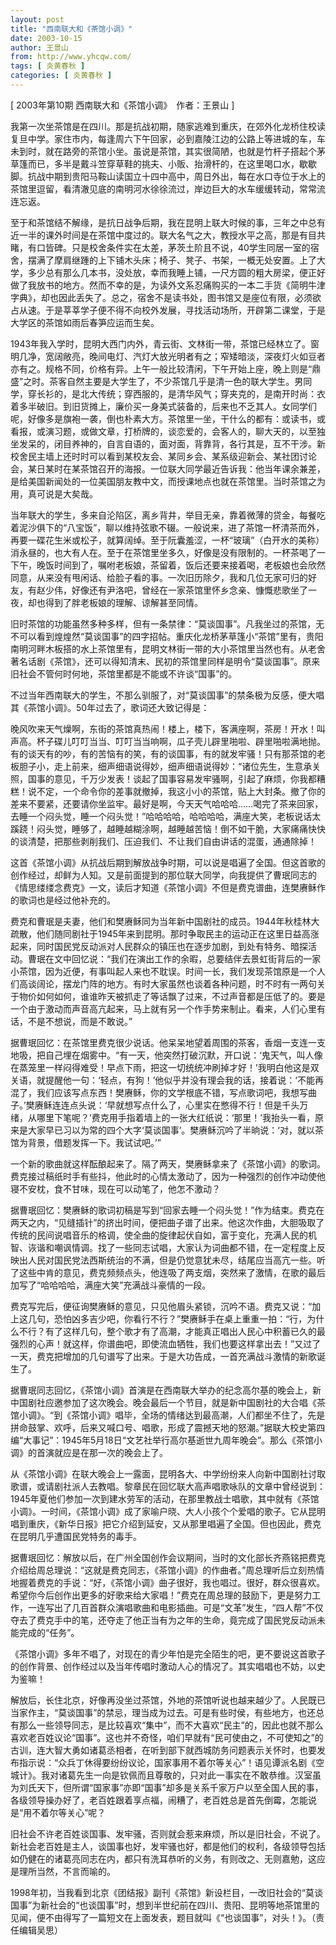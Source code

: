 ```yaml
---
layout: post
title: "西南联大和《茶馆小调》"
date: 2003-10-15
author: 王景山
from: http://www.yhcqw.com/
tags: [ 炎黄春秋 ]
categories: [ 炎黄春秋 ]
---
```



[ 2003年第10期 西南联大和《茶馆小调》　作者：王景山 ]


我第一次坐茶馆是在四川。那是抗战初期，随家逃难到重庆，在郊外化龙桥住校读复旦中学。家住市内，每逢周六下午回家，必到嘉陵江边的公路上等进城的车，车未到时，就在路旁的茶馆小坐。虽说是茶馆，其实很简陋，也就是竹杆子搭起个茅草篷而已，多半是戴斗笠穿草鞋的挑夫、小贩、抬滑杆的，在这里喝口水，歇歇脚。抗战中期到贵阳马鞍山读国立十四中高中，周日外出，每在水口寺位于水上的茶馆里逗留，看清澈见底的南明河水徐徐流过，岸边巨大的水车缓缓转动，常常流连忘返。


至于和茶馆结不解缘，是抗日战争后期，我在昆明上联大时候的事，三年之中总有近一半的课外时间是在茶馆中度过的。联大名气之大，教授水平之高，那是有目共睹，有口皆碑。只是校舍条件实在太差，茅茨土阶且不说，40学生同居一室的宿舍，摆满了摩肩继踵的上下铺木头床；椅子、凳子、书架，一概无处安置。上了大学，多少总有那么几本书，没处放，幸而我睡上铺，一尺方圆的粗大房梁，便正好做了我放书的地方。然而不幸的是，为读外文系忍痛购买的一本二手货《简明牛津字典》，却也因此丢失了。总之，宿舍不是读书处，图书馆又是座位有限，必须欲占从速。于是莘莘学子便不得不向校外发展，寻找活动场所，开辟第二课堂，于是大学区的茶馆如雨后春笋应运而生矣。


1943年我入学时，昆明大西门内外，青云街、文林街一带，茶馆已经林立了。窗明几净，宽阔敞亮，晚间电灯、汽灯大放光明者有之；窄矮暗淡，深夜灯火如豆者亦有之。规格不同，价格有异。上午一般比较清闲，下午开始上座，晚上则是“鼎盛”之时。茶客自然主要是大学生了，不少茶馆几乎是清一色的联大学生。男同学，穿长衫的，是北大传统；穿西服的，是清华风气；穿夹克的，是南开时尚：衣着多半破旧。到旧货摊上，廉价买一身美式装备的，后来也不乏其人。女同学们呢，好像多是旗袍一袭，倒也朴素大方。茶馆里一坐，干什么的都有：或读书，或看报，或演习题，或做文章，打桥牌的，谈恋爱的，会客人的，聊大天的，以至独坐发呆的，闭目养神的，自言自语的，面对面，背靠背，各行其是，互不干涉。新校舍民主墙上还时时可以看到某校友会、某同乡会、某系级迎新会、某社团讨论会，某日某时在某茶馆召开的海报。一位联大同学最近告诉我：他当年课余兼差，是给美国新闻处的一位美国朋友教中文，而授课地点也就在茶馆里。当时茶馆之为用，真可说是大矣哉。


当年联大的学生，多来自沦陷区，离乡背井，举目无亲，靠着微薄的贷金，每餐吃着泥沙俱下的“八宝饭”，聊以维持弦歌不辍。一般说来，进了茶馆一杯清茶而外，再要一碟花生米或松子，就算阔绰。至于阮囊羞涩，一杯“玻璃”（白开水的美称）消永昼的，也大有人在。至于在茶馆里坐多久，好像是没有限制的。一杯茶喝了一下午，晚饭时间到了，嘱咐老板娘，茶留着，饭后还要来接着喝，老板娘也会欣然同意，从来没有甩闲话、给脸子看的事。一次旧历除夕，我和几位无家可归的好友，有赵少伟，好像还有尹洛吧，曾经在一家茶馆里怀乡念亲、慷慨悲歌坐了一夜，却也得到了胖老板娘的理解、谅解甚至同情。


旧时茶馆的功能虽然多种多样，但有一条禁律：“莫谈国事”。凡我坐过的茶馆，无不可以看到煌煌然“莫谈国事”的四字招帖。重庆化龙桥茅草篷小“茶馆”里有，贵阳南明河畔木板搭的水上茶馆里有，昆明文林街一带的大小茶馆里当然也有。从老舍著名话剧《茶馆》，还可以得知清末、民初的茶馆里同样是明令“莫谈国事”。原来旧社会不管何时何地，茶馆里都是不能或不许谈“国事”的。

不过当年西南联大的学生，不那么驯服了，对“莫谈国事”的禁条极为反感，便大唱其《茶馆小调》。50年过去了，歌词还大致记得是：


晚风吹来天气燥啊，东街的茶馆真热闹！楼上，楼下，客满座啊，茶房！开水！叫声高。杯子碟儿叮叮当当、叮叮当当响啊，瓜子壳儿辟里啪啦、辟里啪啦满地抛。有的谈天有的吵，有的苦恼有的笑，有的谈国事，有的就发牢骚！只有那茶馆的老板胆子小，走上前来，细声细语说得妙，细声细语说得妙：“诸位先生，生意承关照，国事的意见，千万少发表！谈起了国事容易发牢骚啊，引起了麻烦，你我都糟糕！说不定，一个命令你的差事就撤掉，我这小小的茶馆，贴上大封条。撤了你的差来不要紧，还要请你坐监牢。最好是啊，今天天气哈哈哈……喝完了茶来回家，去睡一个闷头觉，睡一个闷头觉！”哈哈哈哈，哈哈哈哈，满座大笑，老板说话太蹊跷！闷头觉，睡够了，越睡越糊涂啊，越睡越苦恼！倒不如干脆，大家痛痛快快的谈清楚，把那些剥削我们、压迫我们、不让我们自由讲话的混蛋，通通除掉！


这首《茶馆小调》从抗战后期到解放战争时期，可以说是唱遍了全国。但这首歌的创作经过，却鲜为人知。又是前面提到的那位联大同学，向我提供了曹珉同志的《情思缕缕念费克》一文，读后才知道《茶馆小调》不但是费克谱曲，连樊赓稣作的歌词也是经过他补充的。


费克和曹珉是夫妻，他们和樊赓稣同为当年新中国剧社的成员。1944年秋桂林大疏散，他们随同剧社于1945年来到昆明。那时争取民主的运动正在这里日益高涨起来，同时国民党反动派对人民群众的镇压也在逐步加剧，到处有特务、暗探活动。曹珉在文中回忆说：“我们在演出工作的余暇，总要结伴去景虹街背后的一家小茶馆，因为近便，有事叫起人来也不耽误。时间一长，我们发现茶馆原是一个人们高谈阔论，摆龙门阵的地方。有时大家虽然也谈着各种问题，时不时有一两句关于物价如何如何，谁谁昨天被抓走了等话飘了过来，不过声音都是压低了的。要是一个由于激动而声音高亢起来，马上就有另一个作手势来制止。看来，人们心里有话，不是不想说，而是不敢说。”


据曹珉回忆：在茶馆里费克很少说话。他呆呆地望着周围的茶客，香烟一支连一支地吸，把自己埋在烟雾中。“有一天，他突然打破沉默，开口说：‘鬼天气，叫人像在蒸笼里一样闷得难受！早点下雨，把这一切统统冲刷掉才好！’我明白他这是双关语，就提醒他一句：‘轻点，有狗！’他似乎并没有理会我的话，接着说：‘不能再混了，我们应该写点东西！樊赓稣，你的文学根底不错，写点歌词吧，我想写曲子。’樊赓稣连连点头说：‘早就想写点什么了，心里实在憋得不行！但是千头万绪，从哪里下笔呢？’费克用手指着墙上的一张大红纸说：‘那里！’我抬头一看，原来是大家早已习以为常的四个大字‘莫谈国事’。樊赓稣沉吟了半晌说：‘对，就以茶馆为背景，借题发挥一下。我试试吧。’”


一个新的歌曲就这样酝酿起来了。隔了两天，樊赓稣拿来了《茶馆小调》的歌词。费克接过稿纸时手有些抖，他此时的心情太激动了，因为一种强烈的创作冲动使他寝不安枕，食不甘味，现在可以动笔了，他怎不激动？


据曹珉回忆：樊赓稣的歌词初稿是写到“回家去睡一个闷头觉！”作为结束。费克在两天之内，“见缝插针”的挤出时间，便把曲子谱了出来。他这次作曲，大胆吸取了传统的民间说唱音乐的格调，使全曲的旋律起伏自如，富于变化，充满人民的机智、诙谐和嘲讽情调。找了一些同志试唱，大家认为词曲都不错，在一定程度上反映出人民对国民党法西斯统治的不满，但是仍觉意犹未尽，结尾应当高亢一些。听了这些中肯的意见，费克频频点头，他连吸了两支烟，突然来了激情，在歌的最后加写了“哈哈哈哈，满座大笑”充满战斗豪情的一段。


费克写完后，便征询樊赓稣的意见，只见他眉头紧锁，沉吟不语。费克又说：“加上这几句，恐怕凶多吉少吧，你看行不行？”樊赓稣手在桌上重重一拍：“行，为什么不行？有了这样几句，整个歌才有了高潮，才能真正唱出人民心中积蓄已久的最强烈的心声！就这样，你谱曲吧，即使流血牺牲，我们也要这样拿出去！”又过了一天，费克把增加的几句谱写了出来。于是大功告成，一首充满战斗激情的新歌诞生了。


据曹珉同志回忆，《茶馆小调》首演是在西南联大举办的纪念高尔基的晚会上，新中国剧社应邀参加了这次晚会。晚会最后一个节目，就是新中国剧社的大合唱《茶馆小调》。“到《茶馆小调》唱毕，全场的情绪达到最高潮，人们都坐不住了，先是拼命鼓掌、欢呼，后来又喊口号、唱歌，形成了震撼天地的怒潮。”据联大校史第四编“大事记”：1945年5月18日“文艺社举行高尔基逝世九周年晚会”。那么《茶馆小调》的首演就应是在那一次的晚会上了。


从《茶馆小调》在联大晚会上一露面，昆明各大、中学纷纷来人向新中国剧社讨取歌谱，或请剧社派人去教唱。黎章民在回忆联大高声唱歌咏队的文章中曾经说到：1945年夏他们参加一次到建水劳军的活动，在那里教战士唱歌，其中就有《茶馆小调》。一时间，《茶馆小调》成了家喻户晓、大人小孩个个爱唱的歌子。它从昆明唱到重庆，《新华日报》把它介绍到延安，又从那里唱遍了全国。但也因此，费克在昆明几乎遭国民党特务的毒手。


据曹珉回忆：解放以后，在广州全国创作会议期间，当时的文化部长齐燕铭把费克介绍给周总理说：“这就是费克同志，《茶馆小调》的作曲者。”周总理听后立刻热情地握着费克的手说：“好，《茶馆小调》曲子很好，我也唱过。很好，群众很喜欢。希望你今后创作出更多的好歌来给大家唱！”费克在周总理的鼓励下，更是努力工作，一连写出了几百首群众演唱歌曲和电影插曲。可是“文革”发生，“四人帮”不仅夺去了费克手中的笔，还夺走了他正当有为之年的生命，竟完成了国民党反动派未能完成的“任务”。

《茶馆小调》多年不唱了，对现在的青少年怕是完全陌生的吧，更不要说这首歌子的创作背景、创作经过以及当年传唱时激动人心的情况了。其实唱唱也不妨，以史为鉴嘛！


解放后，长住北京，好像再没坐过茶馆，外地的茶馆听说也越来越少了。人民既已当家作主，“莫谈国事”的禁忌，理当成为过去。可是有些时侯，有些地方，也还总有那么一些领导同志，是比较喜欢“集中”，而不大喜欢“民主”的，因此也就不那么喜欢老百姓议论“国事”。这也并不奇怪，咱们早就有“民可使由之，不可使知之”的古训，连大智大勇如诸葛丞相者，在听到部下就西城防务问题表示关怀时，也要发布指示说：“众兵丁休得要纷纷议论，国家事用不着尔等关心”！语见谭派名剧《空城计》。我对诸葛先生一向是钦佩而且尊敬的，只对此一事实在不敢恭维。汉室虽为刘氏天下，但所谓“国家事”亦即“国事”却多是关系千家万户以至全国人民的事，各级领导操办好了，老百姓跟着享点福，闹糟了，老百姓总是首先倒霉，怎能说是“用不着尔等关心”呢？


旧社会不许老百姓谈国事、发牢骚，否则就会惹来麻烦，所以是旧社会，不说了。新社会老百姓是主人，谈国事也好，发牢骚也好，都是他们的权利，各级领导包括如仍健在的诸葛亮同志在内，都只有洗耳恭听的义务，有则改之、无则嘉勉，这应是理所当然，不言而喻的。


1998年初，当我看到北京《团结报》副刊《茶馆》新设栏目，一改旧社会的“莫谈国事”为新社会的“也谈国事”时，想到半世纪前在四川、贵阳、昆明等地茶馆里的见闻，便不由得写了一篇短文在上面发表，题目就叫《“也谈国事”，对头！》。（责任编辑吴思）


